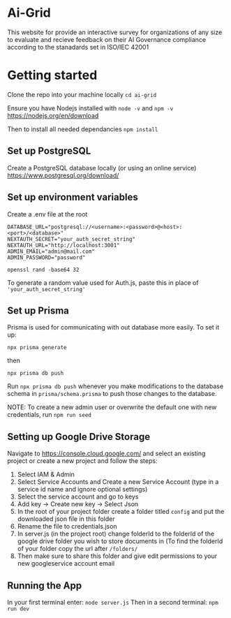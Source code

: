 # Ai-Grid

This website for provide an interactive survey for organizations of any size to evaluate and recieve feedback on their AI Governance compliance according to the stanadards set in ISO/IEC 42001

# Getting started 
Clone the repo into your machine locally
```cd ai-grid```

Ensure you have Nodejs installed with ```node -v``` and ```npm -v```
https://nodejs.org/en/download

Then to install all needed dependancies
```npm install```


## Set up PostgreSQL
Create a PostgreSQL database locally (or using an online service)
https://www.postgresql.org/download/

## Set up environment variables

Create a .env file at the root 
```
DATABASE_URL="postgresql://<username>:<password>@<host>:<port>/<database>"
NEXTAUTH_SECRET="your_auth_secret_string"
NEXTAUTH_URL="http://localhost:3001"
ADMIN_EMAIL="admin@mail.com"
ADMIN_PASSWORD="password"
```

```openssl rand -base64 32```

To generate a random value used for Auth.js, paste this in place of `'your_auth_secret_string'`

## Set up Prisma
Prisma is used for communicating with out database more easily.
To set it up:

```npx prisma generate```

then

```npx prisma db push```

Run `npx prisma db push` whenever you make modifications to the database schema in `prisma/schema.prisma` to push those changes to the database.

NOTE: To create a new admin user or overwrite the default one with new credentials, run ```npm run seed```

## Setting up Google Drive Storage 
Navigate to https://console.cloud.google.com/ and select an existing project or create a new project and follow the steps:
1. Select IAM & Admin
2. Select Service Accounts and Create a new Service Account (type in a service id name and ignore optional settings)
3. Select the service account and go to keys
4. Add key -> Create new key -> Select Json
5. In the root of your project folder create a folder titled ```config``` and put the downloaded json file in this folder
6. Rename the file to credentials.json
7. In server.js (in the project root) change folderId to the folderId of the google drive folder you wish to store documents in (To find the folderId of your folder copy the url after ```/folders/```
8. Then make sure to share this folder and give edit permissions to your new googleservice account email

## Running the App
In your first terminal enter:
```node server.js```
Then in a second terminal:
```npm run dev```
